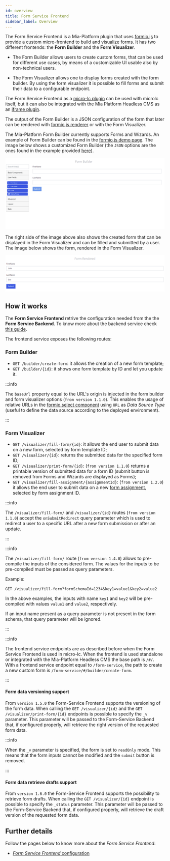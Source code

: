 ```yaml
---
id: overview
title: Form Service Frontend
sidebar_label: Overview
---
```

The Form Service Frontend is a Mia-Platform plugin that uses [formio.js](https://github.com/formio/formio.js) to provide a custom micro-frontend to build and visualize forms. It has two different frontends: the **Form Builder** and the **Form Visualizer**.

- The Form Builder allows users to create custom forms, that can be used for different use cases, by means of a customizable UI usable also by non-technical users.

- The Form Visualizer allows one to display forms created with the form builder. By using the form visualizer it is possible to fill forms and submit their data to a configurable endpoint.

The Form Service Frontend as a [micro-lc plugin](https://microlc.io/documentation/docs/micro-lc/plugin_configuration#qiankun-plugin) can be used with microlc itself, but it can also be integrated with the Mia Platform Headless CMS as an [iframe plugin](https://microlc.io/documentation/docs/micro-lc/plugin_configuration#iframe-plugin).

The output of the Form Builder is a JSON configuration of the form that later can be rendered with [formio.js renderer](https://github.com/formio/formio.js/wiki/Form-Renderer) or with the Form Visualizer.

The Mia-Platform Form Builder currently supports Forms and Wizards. An example of Form Builder can be found in the [formio.js demo page](https://formio.github.io/formio.js/app/builder). The image below shows a customized Form Builder (the `JSON` options are the ones found in the example provided [here](configuration#form-builder-options-parameters)).

![Form Builder UI](img/form-builder-ui-sandbox.png)

The right side of the image above also shows the created form that can be displayed in the Form Visualizer and can be filled and submitted by a user. The image below shows the form, rendered in the Form Visualizer.

![Form Visualizer UI](img/form-visualizer-ui-sandbox.png)

## How it works

The **Form Service Frontend** retrive the configuration needed from the the **Form Service Backend**. To know more about the backend service check [this guide](../form-service-backend/overview).

The frontend service exposes the following routes:

### Form Builder

- `GET /builder/create-form`: it allows the creation of a new form template;
- `GET /builder/{id}`: it shows one form template by ID and let you update it.

:::info

The `baseUrl` property equal to the URL's origin is injected in the form builder and form visualizer options (`from version 1.1.0`). This enables the usage of relative URLs in the [formio select component](https://help.form.io/userguide/forms/form-components#select) using `URL` as *Data Source Type* (useful to define the data source according to the deployed environment).

:::
  
### Form Visualizer

- `GET /visualizer/fill-form/{id}`: it allows the end user to submit data on a new form, selected by form template ID;
- `GET /visualizer/{id}`: returns the submitted data for the specified form ID;
- `GET /visualizer/print-form/{id}`: (`from version 1.1.0`) returns a printable version of submitted data for a form ID (submit button is removed from Forms and Wizards are displayed as Forms);
- `GET /visualizer/fill-assignment/{assignmentId}`: (`from version 1.2.0`) it allows the end user to submit data on a new [form assignment](form_assignments), selected by form assignment ID.

:::info

The `/visualizer/fill-form/` and `/visualizer/{id}` routes (`from version 1.1.0`) accept the `onSubmitRedirect` query parameter which is used to redirect a user to a specific URL after a new form submission or after an update.

:::

:::info

The `/visualizer/fill-form/` route (`from version 1.4.0`) allows to pre-compile the inputs of the considered form. The values for the inputs to be pre-compiled must be passed as query parameters.

Example:
```
GET /visualizer/fill-form?formSchemaId=1234&key1=value1&key2=value2
```
In the above examples, the inputs with name `key1` and `key2` will be pre-compiled with values `value1` and `value2`, respectively.

If an input name present as a query parameter is not present in the form schema, that query parameter will be ignored.

:::

:::info

The frontend service endpoints are as described before when the Form Service Frontend is used in micro-lc. When the frontend is used standalone or integrated with the Mia-Platform Headless CMS the base path is `/#/`. With a frontend service endpoint equal to `/form-service`, the path to create a new custom form is `/form-service/#/builder/create-form`.

:::

#### Form data versioning support
From `version 1.5.0` the Form-Service Frontend supports the versioning of the form data. When calling the `GET /visualizer/{id}` and the `GET /visualizer/print-form/{id}` endpoints is possible to specify the `_v` parameter. This parameter will be passed to the Form-Service Backend that, if configured properly, will retrieve the right version of the requested form data.

:::info

When the `_v` parameter is specified, the form is set to `readOnly` mode. This means that the form inputs cannot be modified and the `submit` button is removed.

:::

#### Form data retrieve drafts support
From `version 1.6.0` the Form-Service Frontend supports the possibility to retrieve form drafts. When calling the `GET /visualizer/{id}` endpoint is possible to specify the `_status` parameter. This parameter will be passed to the Form-Service Backend that, if configured properly, will retrieve the draft version of the requested form data.

## Further details

Follow the pages below to know more about the *Form Service Frontend*:

- [*Form Service Frontend* configuration](configuration)
